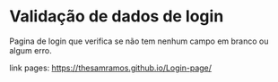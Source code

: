 # Validação de dados de login

Pagina de login que verifica se não tem nenhum campo em branco ou algum erro.

link pages: https://thesamramos.github.io/Login-page/
